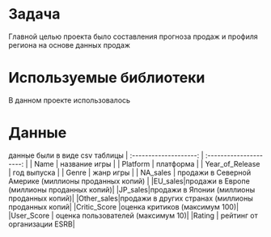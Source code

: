 # Задача
Главной целью проекта было составления прогноза продаж и профиля региона на основе данных продаж
# Используемые библиотеки
В данном проекте использовалось
# Данные
данные были в виде csv таблицы
| :--------------------: | :---------------------: |
| Name | название игры |
| Platform | платформа | 
| Year_of_Release | год выпуска |
| Genre | жанр игры | 
| NA_sales | продажи в Северной Америке (миллионы проданных копий) |
|EU_sales|продажи в Европе (миллионы проданных копий)|
|JP_sales|продажи в Японии (миллионы проданных копий)|
|Other_sales|продажи в других странах (миллионы проданных копий|
|Critic_Score |оценка критиков (максимум 100)|
|User_Score | оценка пользователей (максимум 10)|
|Rating | рейтинг от организации ESRB|
